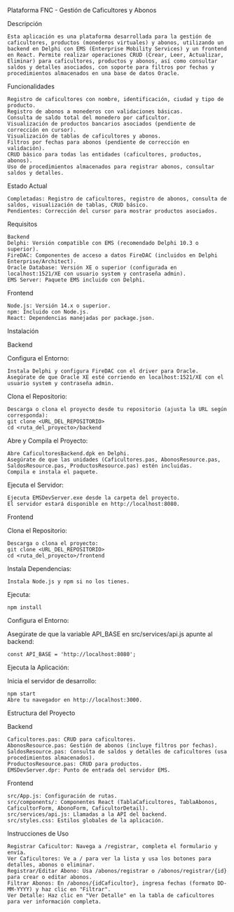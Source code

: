 Plataforma FNC - Gestión de Caficultores y Abonos

Descripción

    Esta aplicación es una plataforma desarrollada para la gestión de caficultores, productos (monederos virtuales) y abonos, utilizando un backend en Delphi con EMS (Enterprise Mobility Services) y un frontend en React. Permite realizar operaciones CRUD (Crear, Leer, Actualizar, Eliminar) para caficultores, productos y abonos, así como consultar saldos y detalles asociados, con soporte para filtros por fechas y procedimientos almacenados en una base de datos Oracle.

Funcionalidades

    Registro de caficultores con nombre, identificación, ciudad y tipo de producto.
    Registro de abonos a monederos con validaciones básicas.
    Consulta de saldo total del monedero por caficultor.
    Visualización de productos bancarios asociados (pendiente de corrección en cursor).
    Visualización de tablas de caficultores y abonos.
    Filtros por fechas para abonos (pendiente de corrección en validación).
    CRUD básico para todas las entidades (caficultores, productos, abonos).
    Uso de procedimientos almacenados para registrar abonos, consultar saldos y detalles.

Estado Actual

    Completadas: Registro de caficultores, registro de abonos, consulta de saldos, visualización de tablas, CRUD básico.
    Pendientes: Corrección del cursor para mostrar productos asociados.

Requisitos

    Backend
    Delphi: Versión compatible con EMS (recomendado Delphi 10.3 o superior).
    FireDAC: Componentes de acceso a datos FireDAC (incluidos en Delphi Enterprise/Architect).
    Oracle Database: Versión XE o superior (configurada en localhost:1521/XE con usuario system y contraseña admin).
    EMS Server: Paquete EMS incluido con Delphi.

Frontend

    Node.js: Versión 14.x o superior.
    npm: Incluido con Node.js.
    React: Dependencias manejadas por package.json.

Instalación

Backend

Configura el Entorno:

    Instala Delphi y configura FireDAC con el driver para Oracle.
    Asegúrate de que Oracle XE esté corriendo en localhost:1521/XE con el usuario system y contraseña admin.


Clona el Repositorio:

    Descarga o clona el proyecto desde tu repositorio (ajusta la URL según corresponda):
    git clone <URL_DEL_REPOSITORIO>
    cd <ruta_del_proyecto>/backend

Abre y Compila el Proyecto:

    Abre CaficultoresBackend.dpk en Delphi.
    Asegúrate de que las unidades (Caficultores.pas, AbonosResource.pas, SaldosResource.pas, ProductosResource.pas) estén incluidas.
    Compila e instala el paquete.

Ejecuta el Servidor:

    Ejecuta EMSDevServer.exe desde la carpeta del proyecto.
    El servidor estará disponible en http://localhost:8080.

Frontend

Clona el Repositorio:

    Descarga o clona el proyecto:
    git clone <URL_DEL_REPOSITORIO>
    cd <ruta_del_proyecto>/frontend

Instala Dependencias:

    Instala Node.js y npm si no los tienes.
    
Ejecuta:

    npm install

Configura el Entorno:

Asegúrate de que la variable API_BASE en src/services/api.js apunte al backend:
    
    const API_BASE = 'http://localhost:8080';

Ejecuta la Aplicación:

Inicia el servidor de desarrollo:
    
    npm start
    Abre tu navegador en http://localhost:3000.

Estructura del Proyecto

Backend

    Caficultores.pas: CRUD para caficultores.
    AbonosResource.pas: Gestión de abonos (incluye filtros por fechas).
    SaldosResource.pas: Consulta de saldos y detalles de caficultores (usa procedimientos almacenados).
    ProductosResource.pas: CRUD para productos.
    EMSDevServer.dpr: Punto de entrada del servidor EMS.

Frontend

    src/App.js: Configuración de rutas.
    src/components/: Componentes React (TablaCaficultores, TablaAbonos, CaficultorForm, AbonoForm, CaficultorDetail).
    src/services/api.js: Llamadas a la API del backend.
    src/styles.css: Estilos globales de la aplicación.

Instrucciones de Uso

    Registrar Caficultor: Navega a /registrar, completa el formulario y envía.
    Ver Caficultores: Ve a / para ver la lista y usa los botones para detalles, abonos o eliminar.
    Registrar/Editar Abono: Usa /abonos/registrar o /abonos/registrar/{id} para crear o editar abonos.
    Filtrar Abonos: En /abonos/{idCaficultor}, ingresa fechas (formato DD-MM-YYYY) y haz clic en "Filtrar".
    Ver Detalle: Haz clic en "Ver Detalle" en la tabla de caficultores para ver información completa.
